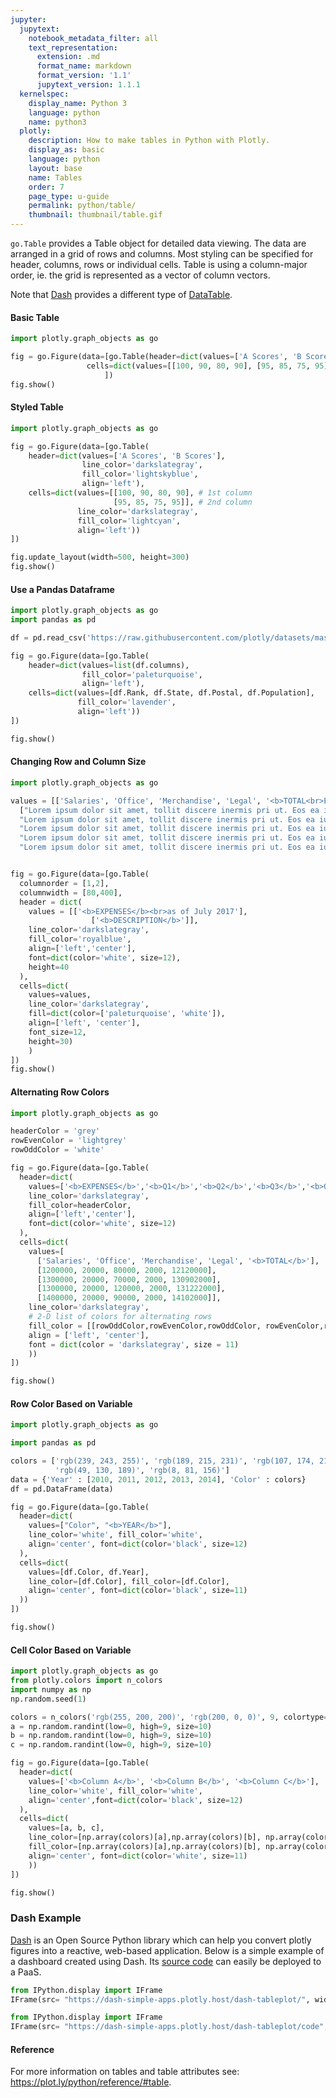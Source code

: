 ```yaml
---
jupyter:
  jupytext:
    notebook_metadata_filter: all
    text_representation:
      extension: .md
      format_name: markdown
      format_version: '1.1'
      jupytext_version: 1.1.1
  kernelspec:
    display_name: Python 3
    language: python
    name: python3
  plotly:
    description: How to make tables in Python with Plotly.
    display_as: basic
    language: python
    layout: base
    name: Tables
    order: 7
    page_type: u-guide
    permalink: python/table/
    thumbnail: thumbnail/table.gif
---
```


`go.Table` provides a Table object for detailed data viewing. The data are arranged in
a grid of rows and columns. Most styling can be specified for header, columns, rows or individual cells. Table is using a column-major order, ie. the grid is represented as a vector of column vectors.

Note that [Dash](https://dash.plot.ly/) provides a different type of [DataTable](https://dash.plot.ly/datatable).

#### Basic Table

```python
import plotly.graph_objects as go

fig = go.Figure(data=[go.Table(header=dict(values=['A Scores', 'B Scores']),
                 cells=dict(values=[[100, 90, 80, 90], [95, 85, 75, 95]]))
                     ])
fig.show()
```

#### Styled Table

```python
import plotly.graph_objects as go

fig = go.Figure(data=[go.Table(
    header=dict(values=['A Scores', 'B Scores'],
                line_color='darkslategray',
                fill_color='lightskyblue',
                align='left'),
    cells=dict(values=[[100, 90, 80, 90], # 1st column
                       [95, 85, 75, 95]], # 2nd column
               line_color='darkslategray',
               fill_color='lightcyan',
               align='left'))
])

fig.update_layout(width=500, height=300)
fig.show()
```

#### Use a Pandas Dataframe

```python
import plotly.graph_objects as go
import pandas as pd

df = pd.read_csv('https://raw.githubusercontent.com/plotly/datasets/master/2014_usa_states.csv')

fig = go.Figure(data=[go.Table(
    header=dict(values=list(df.columns),
                fill_color='paleturquoise',
                align='left'),
    cells=dict(values=[df.Rank, df.State, df.Postal, df.Population],
               fill_color='lavender',
               align='left'))
])

fig.show()
```

#### Changing Row and Column Size

```python
import plotly.graph_objects as go

values = [['Salaries', 'Office', 'Merchandise', 'Legal', '<b>TOTAL<br>EXPENSES</b>'], #1st col
  ["Lorem ipsum dolor sit amet, tollit discere inermis pri ut. Eos ea iusto timeam, an prima laboramus vim. Id usu aeterno adversarium, summo mollis timeam vel ad",
  "Lorem ipsum dolor sit amet, tollit discere inermis pri ut. Eos ea iusto timeam, an prima laboramus vim. Id usu aeterno adversarium, summo mollis timeam vel ad",
  "Lorem ipsum dolor sit amet, tollit discere inermis pri ut. Eos ea iusto timeam, an prima laboramus vim. Id usu aeterno adversarium, summo mollis timeam vel ad",
  "Lorem ipsum dolor sit amet, tollit discere inermis pri ut. Eos ea iusto timeam, an prima laboramus vim. Id usu aeterno adversarium, summo mollis timeam vel ad",
  "Lorem ipsum dolor sit amet, tollit discere inermis pri ut. Eos ea iusto timeam, an prima laboramus vim. Id usu aeterno adversarium, summo mollis timeam vel ad"]]


fig = go.Figure(data=[go.Table(
  columnorder = [1,2],
  columnwidth = [80,400],
  header = dict(
    values = [['<b>EXPENSES</b><br>as of July 2017'],
                  ['<b>DESCRIPTION</b>']],
    line_color='darkslategray',
    fill_color='royalblue',
    align=['left','center'],
    font=dict(color='white', size=12),
    height=40
  ),
  cells=dict(
    values=values,
    line_color='darkslategray',
    fill=dict(color=['paleturquoise', 'white']),
    align=['left', 'center'],
    font_size=12,
    height=30)
    )
])
fig.show()
```

#### Alternating Row Colors

```python
import plotly.graph_objects as go

headerColor = 'grey'
rowEvenColor = 'lightgrey'
rowOddColor = 'white'

fig = go.Figure(data=[go.Table(
  header=dict(
    values=['<b>EXPENSES</b>','<b>Q1</b>','<b>Q2</b>','<b>Q3</b>','<b>Q4</b>'],
    line_color='darkslategray',
    fill_color=headerColor,
    align=['left','center'],
    font=dict(color='white', size=12)
  ),
  cells=dict(
    values=[
      ['Salaries', 'Office', 'Merchandise', 'Legal', '<b>TOTAL</b>'],
      [1200000, 20000, 80000, 2000, 12120000],
      [1300000, 20000, 70000, 2000, 130902000],
      [1300000, 20000, 120000, 2000, 131222000],
      [1400000, 20000, 90000, 2000, 14102000]],
    line_color='darkslategray',
    # 2-D list of colors for alternating rows
    fill_color = [[rowOddColor,rowEvenColor,rowOddColor, rowEvenColor,rowOddColor]*5],
    align = ['left', 'center'],
    font = dict(color = 'darkslategray', size = 11)
    ))
])

fig.show()
```

#### Row Color Based on Variable

```python
import plotly.graph_objects as go

import pandas as pd

colors = ['rgb(239, 243, 255)', 'rgb(189, 215, 231)', 'rgb(107, 174, 214)',
          'rgb(49, 130, 189)', 'rgb(8, 81, 156)']
data = {'Year' : [2010, 2011, 2012, 2013, 2014], 'Color' : colors}
df = pd.DataFrame(data)

fig = go.Figure(data=[go.Table(
  header=dict(
    values=["Color", "<b>YEAR</b>"],
    line_color='white', fill_color='white',
    align='center', font=dict(color='black', size=12)
  ),
  cells=dict(
    values=[df.Color, df.Year],
    line_color=[df.Color], fill_color=[df.Color],
    align='center', font=dict(color='black', size=11)
  ))
])

fig.show()
```

#### Cell Color Based on Variable

```python
import plotly.graph_objects as go
from plotly.colors import n_colors
import numpy as np
np.random.seed(1)

colors = n_colors('rgb(255, 200, 200)', 'rgb(200, 0, 0)', 9, colortype='rgb')
a = np.random.randint(low=0, high=9, size=10)
b = np.random.randint(low=0, high=9, size=10)
c = np.random.randint(low=0, high=9, size=10)

fig = go.Figure(data=[go.Table(
  header=dict(
    values=['<b>Column A</b>', '<b>Column B</b>', '<b>Column C</b>'],
    line_color='white', fill_color='white',
    align='center',font=dict(color='black', size=12)
  ),
  cells=dict(
    values=[a, b, c],
    line_color=[np.array(colors)[a],np.array(colors)[b], np.array(colors)[c]],
    fill_color=[np.array(colors)[a],np.array(colors)[b], np.array(colors)[c]],
    align='center', font=dict(color='white', size=11)
    ))
])

fig.show()
```

### Dash Example


[Dash](https://plot.ly/products/dash/) is an Open Source Python library which can help you convert plotly figures into a reactive, web-based application. Below is a simple example of a dashboard created using Dash. Its [source code](https://github.com/plotly/simple-example-chart-apps/tree/master/dash-tableplot) can easily be deployed to a PaaS.

```python
from IPython.display import IFrame
IFrame(src= "https://dash-simple-apps.plotly.host/dash-tableplot/", width="100%", height="850px", frameBorder="0")
```

```python
from IPython.display import IFrame
IFrame(src= "https://dash-simple-apps.plotly.host/dash-tableplot/code", width="100%", height=500, frameBorder="0")
```

#### Reference
For more information on tables and table attributes see: https://plot.ly/python/reference/#table.
